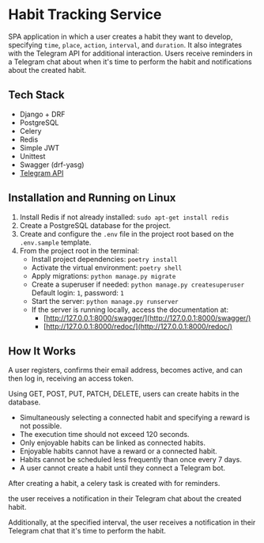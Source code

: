 # Habit Tracking Service

SPA application in which a user creates a habit they want to develop, specifying `time`, `place`, `action`, `interval`, and `duration`. It also integrates with the Telegram API for additional interaction. Users receive reminders in a Telegram chat about when it's time to perform the habit and notifications about the created habit.

## Tech Stack

- Django + DRF
- PostgreSQL
- Celery
- Redis
- Simple JWT
- Unittest
- Swagger (drf-yasg)
- [Telegram API](https://core.telegram.org/bots/api)

## Installation and Running on Linux

1. Install Redis if not already installed: `sudo apt-get install redis`
2. Create a PostgreSQL database for the project.
3. Create and configure the `.env` file in the project root based on the `.env.sample` template.
4. From the project root in the terminal:
    - Install project dependencies: `poetry install`
    - Activate the virtual environment: `poetry shell`
    - Apply migrations: `python manage.py migrate`
    - Create a superuser if needed: `python manage.py createsuperuser` Default login: `1`, password: `1`
    - Start the server: `python manage.py runserver`
    - If the server is running locally, access the documentation at:
        - [http://127.0.0.1:8000/swagger/](http://127.0.0.1:8000/swagger/)
        - [http://127.0.0.1:8000/redoc/](http://127.0.0.1:8000/redoc/)

## How It Works

A user registers, confirms their email address, becomes active, and can then log in, receiving an access token.

Using GET, POST, PUT, PATCH, DELETE, users can create habits in the database.

- Simultaneously selecting a connected habit and specifying a reward is not possible.
- The execution time should not exceed 120 seconds.
- Only enjoyable habits can be linked as connected habits.
- Enjoyable habits cannot have a reward or a connected habit.
- Habits cannot be scheduled less frequently than once every 7 days.
- A user cannot create a habit until they connect a Telegram bot.

After creating a habit, a celery task is created with for reminders.

the user receives a notification in their Telegram chat about the created habit.

Additionally, at the specified interval, the user receives a notification in their Telegram chat that it's time to perform the habit.